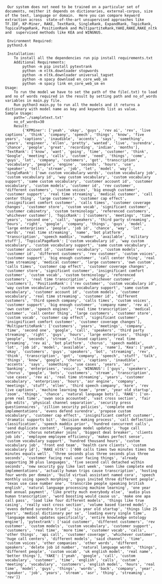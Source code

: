      Our system does not need to be trained on a particular set of documents, neither it depends on dictionaries, external-corpus, size of the text, language or domain.  Here you can compare keyword extraction across  state-of-the-art unsupervised approaches like TF.IDF, KP-Miner, RAKE, TextRank, SingleRank, ExpandRank, TopicRank, TopicalPageRank, PositionRank and MultipartiteRank,YAKE,RAKE,RAKE_nltk and  supervised methods like KEA and WINGNUS. 

     Environment Required:
     python3.6

     Installation:
        To install all the dependencies run pip install requirements.txt
        Additional Requirements:
            python -m pip install pytextrank
            python -m nltk.downloader stopwords
            python -m nltk.downloader universal_tagset
            python -m spacy download en_core_web_sm
            python -m spacy link en_core_web_sm en
    Usage:
        To run the model we have to set the path of the file(.txt) to load and no of words required in the result by setting path and no_of_words variables in main.py file.
        Run python3 main.py to run all the models and it returns a dictionary with model name as key and keywords list as value.
    Sample Usage:
        path='./sampletext.txt'
        no_of_words=30
        Result:
            {'KPMiner': ['yeah', 'okay', 'guys', 'rev ai', 'rev', 'live captions', 'think', 'company', 'speech', 'things', 'know', 'five years', 'captions', 'inaudible', 'accents', 'says', 'something', 'years', 'engineer', 'ellen', 'pretty', 'wanted', 'live', 'surendra', 'chance', 'people', 'great', 'recording', 'indian', 'months'], 'TextRank': ['know', 'want', 'going', 'time', 'customer', 'think', 'Google', 'meeting', 'calls', 'custom', 'need', 'things', 'come', 'guys', 'lot', 'company', 'customers', 'got', 'transcription', 'vocabulary', 'people', 'engine', 'seconds', 'hours', 'use', 'speaker', 'tell', 'stream', 'job', 'let', 'model', 'way'], 'SingleRank': ['own custom vocabulary words', 'custom vocabulary job', 'custom vocabulary id', 'way custom vocabulary', 'custom vocabulary support', 'same custom vocabulary', 'customer account id', 'customer vocabulary', 'custom models', 'customer id', 'rev customer', 'different customers', 'custom voices', 'big enough customer', 'customer support', 'real time streaming', 'medical customer', 'call center thing', 'large customers', 'customer cap effect', 'insignificant comfort customer', 'calls times', 'customer coverage changes', 'customer store', 'custom vocab', 'significant customer', 'customer cabinetry', 'custom terminology', 'referenced customers', 'whichever customer'], 'TopicRank': ['customers', 'meetings', 'time', 'years', 'second one', 'call', 'speakers', 'third party streaming', 'hours', 'right', 'google', 'company', 'things', 'guys', 'model', 'large enterprises', 'people', 'job id', 'chance', 'way', 'lot', 'words', 'real time streaming', 'name', 'bot platform', 'transcription', 'speech maddix', 'number', 'available', 'military stuff'], 'TopicalPageRank': ['custom vocabulary id', 'way custom vocabulary', 'custom vocabulary support', 'same custom vocabulary', 'customer account id', 'customer vocabulary', 'custom models', 'customer id', 'different customers', 'rev customer', 'custom voices', 'customer support', 'big enough customer', 'call center thing', 'real time streaming', 'medical customer', 'large customers', 'own custom', 'calls times', 'customer cap effect', 'customer coverage changes', 'customer store', 'significant customer', 'insignificant comfort customer', 'custom vocab', 'custom terminology', 'referenced customers', 'real time transcription', 'whichever customer', 'customers'], 'PositionRank': ['rev customer', 'custom vocabulary id', 'way custom vocabulary', 'custom vocabulary support', 'same custom vocabulary', 'customer account id', 'custom models', 'customer vocabulary', 'real time streaming', 'customer id', 'different customers', 'third speech company', 'calls times', 'custom voices', 'customer support', 'big enough customer', 'company name', 'rev ai', 'own custom', 'speech engines', 'real time transcription', 'medical customer', 'call center thing', 'large customers', 'customer store', 'custom vocab', 'customer cap effect', 'significant customer', 'insignificant comfort customer', 'customer coverage changes'], 'MultipartiteRank': ['customers', 'years', 'meetings', 'company', 'time', 'second one', 'google', 'call', 'speakers', 'third party streaming', 'right', 'guys', 'hours', 'large enterprises', 'things', 'people', 'seconds', 'stream', 'closed captions', 'real time streaming', 'rev ai', 'bot platform', 'chorus', 'speech maddix', 'lot', 'job id', 'model', 'available', 'way', 'name'], 'Kea': ['yeah', 'okay', 'customers', 'guys', 'speakers', 'bot', 'streaming', 'rev', 'think', 'transcription', 'got', 'company', 'speech', 'stuff', 'talk', 'things', 'know', 'google', 'chorus', 'captions', 'inaudible', 'accents', 'says', 'something', 'use cases', 'years', 'asr', 'banking', 'enterprises', 'voice'], 'WINGNUS': ['guys', 'speakers', 'chorus', 'google', 'bots', 'customers', 'stream', 'transcription', 'use cases', 'rev ai', 'real time streaming', 'years', 'customer vocabulary', 'enterprises', 'hours', 'asr engine', 'company', 'meetings', 'stuff', 'ellen', 'third speech company', 'kore', 'rev live captions', 'machine learning team', 'prem', 'year old startup', 'zoom', 'things', 'chance', 'natural language bots'], 'RAKE': ['on-prem real time', 'swan soca accounted', 'vast cross section', 'fair job edits', 'physical channel separation', 'security press questionnaires', 'zillion security policies', 'complete end implementations', 'evens defend surendra', 'propose custom vocabulary', 'customer cap effect', 'insignificant comfort customer', 'dramatic supports bit', 'decision making process', 'call deflection classification', 'speech maddix prior', 'hundred concurrent calls', 'send duplicate content', 'language model updates', 'huge call centers', 'chorus notetaker joins', 'biggest deal breaker', 'clients job ids', 'employee employee efficiency', 'makes perfect sense', 'custom vocabulary support', 'hundred thousand hours', 'custom vocabulary job', 'front end team', 'health care clients', 'custom vocabulary id'], 'RAKE_nltk': ['000 calls times two minutes times two minutes equals well', 'three seconds plus three seconds plus three seconds', 'customer facing real user facing things', 'already supporting 30 plus languages', 'five second call detached within seconds', 'new security guy like last week', 'seen like complete end implementations', 'actually human trips cause transcription', 'hosting four words per domain', 'build virtual assistant named cora', 'speech monthly using speech morphing', 'guys invited three different people', 'texas use case number one', 'transcribe people speaking british english', 'natural language processing machine learning', 'one year end annual payment', 'like pretty much everybody else', 'audio plus human transcription', 'word boosting would cause us', 'make one apa call pass', 'load like four different models', 'things like true casing', 'really vast cross section', 'volume based tiered model', 'evens defend surendra tried', 'six year old startup', 'things like 25 years', 'medical dictionary per se', 'loading every single time', 'language model updates specifically', 'entire knowledge ontology engine'], 'pytextrank': ['said customer', 'different customers', 'rev customer', 'custom models', 'custom vocabulary', 'customer support', 'customers', 'real time', 'more time', 'customer vocab', 'calls', 'other things', 'api call', 'customer coverage', 'whichever customer', 'huge call centers', 'different models', 'said channel', 'time', 'custom voices', 'other companies', 'other words', 'different speakers', 'delete job id number', 'natural language words', 'things', 'different people', 'custom vocab', 'uk english model', 'real name', 'better things'], 'YAKE': ['yeah', 'google', 'call', 'custom vocabulary', 'customer', 'time', 'english', 'calls', 'custom', 'meeting', 'vocabulary', 'customers', 'english model', 'hours', 'real time', 'model', 'guys', 'things', 'words', 'back', 'company', 'year', 'speaker', 'job', 'years', 'stream', 'asr', 'thing', 'streaming', 'rev']}






